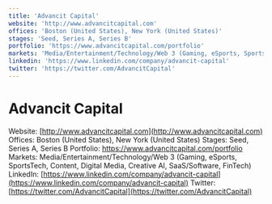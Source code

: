 ```yaml
---
title: 'Advancit Capital'
website: 'http://www.advancitcapital.com'
offices: 'Boston (United States), New York (United States)'
stages: 'Seed, Series A, Series B'
portfolio: 'https://www.advancitcapital.com/portfolio'
markets: 'Media/Entertainment/Technology/Web 3 (Gaming, eSports, SportsTech, Content, Digital Media, Creative AI, SaaS/Software, FinTech)'
linkedin: 'https://www.linkedin.com/company/advancit-capital'
twitter: 'https://twitter.com/AdvancitCapital'
---
```


# Advancit Capital
Website: [http://www.advancitcapital.com](http://www.advancitcapital.com)
Offices: Boston (United States), New York (United States)
Stages: Seed, Series A, Series B
Portfolio: https://www.advancitcapital.com/portfolio
Markets: Media/Entertainment/Technology/Web 3 (Gaming, eSports, SportsTech, Content, Digital Media, Creative AI, SaaS/Software, FinTech)
LinkedIn: [https://www.linkedin.com/company/advancit-capital](https://www.linkedin.com/company/advancit-capital)
Twitter: [https://twitter.com/AdvancitCapital](https://twitter.com/AdvancitCapital)
